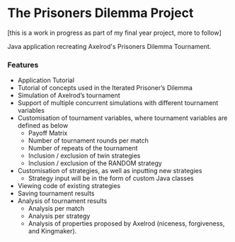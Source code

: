 # The Prisoners Dilemma Project

[this is a work in progress as part of my final year project, more to follow]

Java application recreating Axelrod's Prisoners Dilemma Tournament.

### Features
- Application Tutorial
- Tutorial of concepts used in the Iterated Prisoner’s Dilemma
-	Simulation of Axelrod’s tournament
-	Support of multiple concurrent simulations with different tournament variables
-	Customisation of tournament variables, where tournament variables are defined as below
	- Payoff Matrix
	-	Number of tournament rounds per match
	-	Number of repeats of the tournament
	-	Inclusion / exclusion of twin strategies
	-	Inclusion / exclusion of the RANDOM strategy
-	Customisation of strategies, as well as inputting new strategies
	-	Strategy input will be in the form of custom Java classes
-	Viewing code of existing strategies
-	Saving tournament results
-	Analysis of tournament results
	- Analysis per match
	- Analysis per strategy
	- Analysis of properties proposed by Axelrod (niceness, forgiveness, and Kingmaker).
